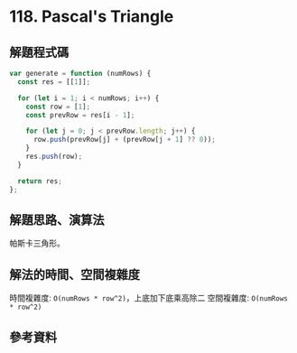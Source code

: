 # 118. Pascal's Triangle

## 解題程式碼

```javascript
var generate = function (numRows) {
  const res = [[1]];

  for (let i = 1; i < numRows; i++) {
    const row = [1];
    const prevRow = res[i - 1];

    for (let j = 0; j < prevRow.length; j++) {
      row.push(prevRow[j] + (prevRow[j + 1] ?? 0));
    }
    res.push(row);
  }

  return res;
};
```

## 解題思路、演算法

帕斯卡三角形。

## 解法的時間、空間複雜度

時間複雜度: `O(numRows * row^2)`，上底加下底乘高除二
空間複雜度: `O(numRows * row^2)`

## 參考資料
